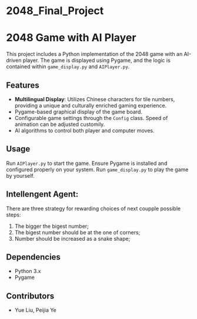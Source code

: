 # 2048_Final_Project

# 2048 Game with AI Player

This project includes a Python implementation of the 2048 game with an AI-driven player. The game is displayed using Pygame, and the logic is contained within `game_display.py` and `AIPlayer.py`.

## Features
- **Multilingual Display**: Utilizes Chinese characters for tile numbers, providing a unique and culturally enriched gaming experience.
- Pygame-based graphical display of the game board.
- Configurable game settings through the `Config` class. Speed of animation can be adjusted customily.
- AI algorithms to control both player and computer moves.

## Usage
Run `AIPlayer.py` to start the game. Ensure Pygame is installed and configured properly on your system.
Run `game_display.py` to play the game by yourself.

## Intellengent Agent:
 There are three strategy for rewarding choices of next coupple possible steps:
  1. The bigger the bigest number;
  2. The bigest number should be at the one of corners;
  3. Number should be increased as a snake shape;

## Dependencies
- Python 3.x
- Pygame

## Contributors
- Yue Liu, Peijia Ye



 
